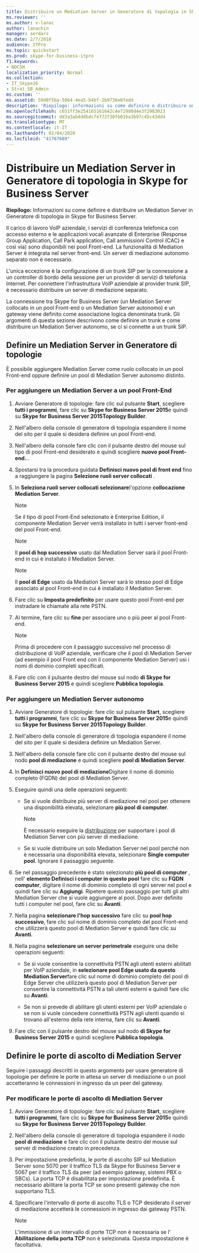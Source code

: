 ```yaml
---
title: Distribuire un Mediation Server in Generatore di topologia in Skype for Business Server
ms.reviewer: ''
ms.author: v-lanac
author: lanachin
manager: serdars
ms.date: 2/7/2018
audience: ITPro
ms.topic: quickstart
ms.prod: skype-for-business-itpro
f1.keywords:
- NOCSH
localization_priority: Normal
ms.collection:
- IT_Skype16
- Strat_SB_Admin
ms.custom: ''
ms.assetid: 59d8f5ba-5064-4ea5-b4bf-2b9736e0fedd
description: 'Riepilogo: informazioni su come definire e distribuire un Mediation Server in Generatore di topologie in Skype for Business Server.'
ms.openlocfilehash: c651ff3e254165161642c4e729d0d4e3f2983023
ms.sourcegitcommit: dd3a3ab4ddbdcfe772f30fb01ba3b97c45c43dd4
ms.translationtype: MT
ms.contentlocale: it-IT
ms.lasthandoff: 02/04/2020
ms.locfileid: "41767689"
---
```

# <a name="deploy-a-mediation-server-in-topology-builder-in-skype-for-business-server"></a>Distribuire un Mediation Server in Generatore di topologia in Skype for Business Server
 
**Riepilogo:** Informazioni su come definire e distribuire un Mediation Server in Generatore di topologia in Skype for Business Server.
  
Il carico di lavoro VoIP aziendale, i servizi di conferenza telefonica con accesso esterno e le applicazioni vocali avanzate di Enterprise (Response Group Application, Call Park application, Call ammissioni Control (CAC) e così via) sono disponibili nei pool Front-end. La funzionalità di Mediation Server è integrata nel server front-end. Un server di mediazione autonomo separato non è necessario. 
  
L'unica eccezione è la configurazione di un trunk SIP per la connessione a un controller di bordo della sessione per un provider di servizi di telefonia Internet. Per connettere l'infrastruttura VoIP aziendale al provider trunk SIP, è necessario distribuire un server di mediazione separato.
  
La connessione tra Skype for Business Server (un Mediation Server collocato in un pool Front-end o un Mediation Server autonomo) e un gateway viene definito come associazione logica denominata trunk. Gli argomenti di questa sezione descrivono come definire un trunk e come distribuire un Mediation Server autonomo, se ci si connette a un trunk SIP.
  
## <a name="define-a-mediation-server-in-topology-builder"></a>Definire un Mediation Server in Generatore di topologie

È possibile aggiungere Mediation Server come ruolo collocato in un pool Front-end oppure definire un pool di Mediation Server autonomo distinto.
  
### <a name="to-add-a-mediation-server-to-a-front-end-pool"></a>Per aggiungere un Mediation Server a un pool Front-End

1. Avviare Generatore di topologie: fare clic sul pulsante **Start**, scegliere **tutti i programmi**, fare clic su **Skype for Business Server 2015**e quindi su **Skype for Business Server 2015Topology Builder**.
    
2. Nell'albero della console di generatore di topologia espandere il nome del sito per il quale si desidera definire un pool Front-end.
    
3. Nell'albero della console fare clic con il pulsante destro del mouse sul tipo di pool Front-end desiderato e quindi scegliere **nuovo pool Front-end.**..
    
4. Spostarsi tra la procedura guidata **Definisci nuovo pool di front end** fino a raggiungere la pagina **Selezione ruoli server collocati** .
    
5. In **Seleziona ruoli server collocati selezionare**l'opzione **collocazione Mediation Server**.
    
    > [!NOTE]
    > Se il tipo di pool Front-End selezionato è Enterprise Edition, il componente Mediation Server verrà installato in tutti i server front-end del pool Front-end. 
  
    > [!NOTE]
    > Il **pool di hop successivo** usato dal Mediation Server sarà il pool Front-end in cui è installato il Mediation Server.
  
    > [!NOTE]
    > Il **pool di Edge** usato da Mediation Server sarà lo stesso pool di Edge associato al pool Front-end in cui è installato il Mediation Server.
  
6. Fare clic su **Imposta predefinito** per usare questo pool Front-end per instradare le chiamate alla rete PSTN.
    
7. Al termine, fare clic su **fine** per associare uno o più peer al pool Front-end.
    
    > [!NOTE]
    > Prima di procedere con il passaggio successivo nel processo di distribuzione di VoIP aziendale, verificare che il pool di Mediation Server (ad esempio il pool Front end con il componente Mediation Server) usi i nomi di dominio completi specificati. 
  
8. Fare clic con il pulsante destro del mouse sul nodo **di Skype for Business Server 2015** e quindi scegliere **Pubblica topologia**.
    
### <a name="to-add-a-standalone-mediation-server"></a>Per aggiungere un Mediation Server autonomo

1. Avviare Generatore di topologie: fare clic sul pulsante **Start**, scegliere **tutti i programmi**, fare clic su **Skype for Business Server 2015**e quindi su **Skype for Business Server 2015Topology Builder**.
    
2. Nell'albero della console di generatore di topologia espandere il nome del sito per il quale si desidera definire un Mediation Server.
    
3. Nell'albero della console fare clic con il pulsante destro del mouse sul nodo **pool di mediazione** e quindi scegliere **pool di Mediation Server**.
    
4. In **Definisci nuovo pool di mediazione**Digitare il nome di dominio completo (FQDN) del pool di Mediation Server.
    
5. Eseguire quindi una delle operazioni seguenti:
    
   - Se si vuole distribuire più server di mediazione nel pool per ottenere una disponibilità elevata, selezionare **più pool di computer**.
    
     > [!NOTE]
     > È necessario eseguire la [distribuzione](../../plan-your-deployment/network-requirements/load-balancing.md#BKMK_DNSLoadBalancing) per supportare i pool di Mediation Server con più server di mediazione.
  
   - Se si vuole distribuire un solo Mediation Server nel pool perché non è necessaria una disponibilità elevata, selezionare **Single computer pool**. Ignorare il passaggio seguente.
    
6. Se nel passaggio precedente è stato selezionato **più pool di computer** , nell' **elemento Definisci i computer in questo pool** fare clic su **FQDN computer**, digitare il nome di dominio completo di ogni server nel pool e quindi fare clic su **Aggiungi**. Ripetere questo passaggio per tutti gli altri Mediation Server che si vuole aggiungere al pool. Dopo aver definito tutti i computer nel pool, fare clic su **Avanti**.
    
7. Nella pagina **selezionare l'hop successivo** fare clic su **pool hop successivo**, fare clic sul nome di dominio completo del pool Front-end che utilizzerà questo pool di Mediation Server e quindi fare clic su **Avanti**.
    
8. Nella pagina **selezionare un server perimetrale** eseguire una delle operazioni seguenti:
    
   - Se si vuole consentire la connettività PSTN agli utenti esterni abilitati per VoIP aziendale, in **selezionare pool Edge usato da questo Mediation Server**fare clic sul nome di dominio completo del pool di Edge Server che utilizzerà questo pool di Mediation Server per consentire la connettività PSTN a tali utenti esterni e quindi fare clic su **Avanti**.
    
   - Se non si prevede di abilitare gli utenti esterni per VoIP aziendale o se non si vuole concedere connettività PSTN agli utenti quando si trovano all'esterno della rete interna, fare clic su **Avanti**.
    
9. Fare clic con il pulsante destro del mouse sul nodo **di Skype for Business Server 2015** e quindi scegliere **Pubblica topologia**.
    
## <a name="define-the-mediation-server-listening-ports"></a>Definire le porte di ascolto di Mediation Server

Seguire i passaggi descritti in questo argomento per usare generatore di topologie per definire le porte in attesa un server di mediazione o un pool accetteranno le connessioni in ingresso da un peer del gateway.
  
### <a name="to-modify-the-mediation-server-listening-ports"></a>Per modificare le porte di ascolto di Mediation Server

1. Avviare Generatore di topologie: fare clic sul pulsante **Start**, scegliere **tutti i programmi**, fare clic su **Skype for Business Server 2015**e quindi su **Skype for Business Server 2015Topology Builder**.
    
2. Nell'albero della console di generatore di topologia espandere il nodo **pool di mediazione** e fare clic con il pulsante destro del mouse sul server di mediazione creato in precedenza.
    
3. Per impostazione predefinita, le porte di ascolto SIP sul Mediation Server sono 5070 per il traffico TLS da Skype for Business Server e 5067 per il traffico TLS da peer (ad esempio gateway, sistemi PBX o SBCs). La porta TCP è disabilitata per impostazione predefinita. È necessario abilitare la porta TCP se sono presenti gateway che non supportano TLS.
    
4. Specificare l'intervallo di porte di ascolto TLS o TCP desiderato il server di mediazione accetterà le connessioni in ingresso dai gateway PSTN.
    
    > [!NOTE]
    > L'immissione di un intervallo di porte TCP non è necessaria se l' **Abilitazione della porta TCP** non è selezionata. Questa impostazione è facoltativa.
  

